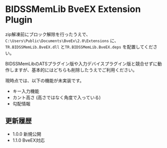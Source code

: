 # BIDSSMemLib BveEX Extension Plugin

zip解凍前にブロック解除を行ったうえで、`C:\Users\Public\Documents\BveEx\2.0\Extensions` に、`TR.BIDSSMemLib.BveEX.dll` と`TR.BIDSSMemLib.BveEX.deps` を配置してください。

BIDSSMemLibのATSプラグイン版や入力デバイスプラグイン版と競合せずに動作しますが、基本的にはどちらも削除したうえでご利用ください。

現時点では、以下の機能が未実装です。

- キー入力機能
- カント高さ (高さではなく角度で入っている)
- 勾配情報

## 更新履歴

- 1.0.0 新規公開
- 1.1.0 BveEX対応
